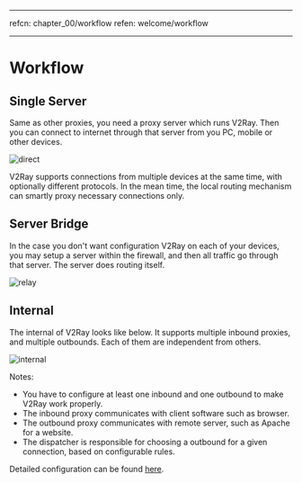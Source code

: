 * * *

refcn: chapter_00/workflow refen: welcome/workflow

* * *

# Workflow

## Single Server

Same as other proxies, you need a proxy server which runs V2Ray. Then you can connect to internet through that server from you PC, mobile or other devices.

![direct](../resources/direct.png)

V2Ray supports connections from multiple devices at the same time, with optionally different protocols. In the mean time, the local routing mechanism can smartly proxy necessary connections only.

## Server Bridge

In the case you don't want configuration V2Ray on each of your devices, you may setup a server within the firewall, and then all traffic go through that server. The server does routing itself.

![relay](../resources/relay.png)

## Internal

The internal of V2Ray looks like below. It supports multiple inbound proxies, and multiple outbounds. Each of them are independent from others.

![internal](../resources/internal.svg)

Notes:

* You have to configure at least one inbound and one outbound to make V2Ray work properly.
* The inbound proxy communicates with client software such as browser.
* The outbound proxy communicates with remote server, such as Apache for a website.
* The dispatcher is responsible for choosing a outbound for a given connection, based on configurable rules.

Detailed configuration can be found [here](../configuration/overview.md).
